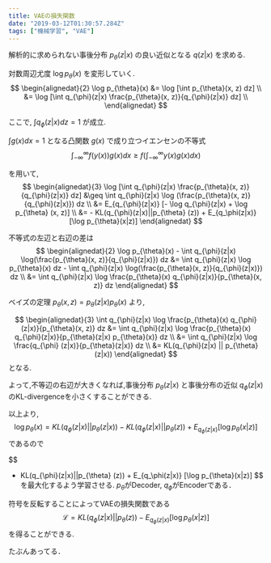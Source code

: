 ```yaml
---
title: VAEの損失関数
date: "2019-03-12T01:30:57.284Z"
tags: ["機械学習", "VAE"]
---
```


解析的に求められない事後分布 $p_{\theta}(z|x)$ の良い近似となる $q(z|x)$ を求める.

対数周辺尤度 $\log p_{\theta}(x)$ を変形していく.
$$
\begin{alignedat}{2}
    \log p_{\theta}(x) &= \log [\int p_{\theta}(x, z) dz] \\
                            &= \log [\int q_{\phi}(z|x) \frac{p_{\theta}(x, z)}{q_{\phi}(z|x)} dz] \\
\end{alignedat}
$$

ここで, $\int q_{\phi}(z|x)dz = 1$ が成立.

$\int g(x) dx = 1$ となる凸関数 $g(x)$ で成り立つイエンセンの不等式
$$
\int_{-\infty}^{\infty} f(y(x))g(x)dx \geq f(\int_{-\infty}^{\infty} y(x)g(x) dx)
$$

を用いて,
$$
\begin{alignedat}{3}
     \log [\int q_{\phi}(z|x) \frac{p_{\theta}(x, z)}{q_{\phi}(z|x)} dz]  &\geq \int q_{\phi}(z|x) \log (\frac{p_{\theta}(x, z)}{q_{\phi}(z|x)}) dz \\
                              &= E_{q_{\phi}(z|x)} [- \log q_{\phi}(z|x) + \log p_{\theta} (x, z)] \\
                              &= - KL(q_{\phi}(z|x)||p_{\theta} (z)) + E_{q_\phi(z|x)} [\log p_{\theta}(x|z)]
\end{alignedat}
$$

不等式の左辺と右辺の差は
$$
\begin{alignedat}{2}
    \log p_{\theta}(x) - \int q_{\phi}(z|x) \log(\frac{p_{\theta}(x, z)}{q_{\phi}(z|x)}) dz &= \int q_{\phi}(z|x) \log p_{\theta}(x) dz - \int q_{\phi}(z|x) \log(\frac{p_{\theta}(x, z)}{q_{\phi}(z|x)}) dz \\
    &= \int q_{\phi}(z|x) \log \frac{p_{\theta}(x) q_{\phi}(z|x)}{p_{\theta}(x, z)} dz
\end{alignedat}
$$

ベイズの定理 $p_{\theta}(x, z) = p_{\theta}(z|x) p_{\theta}(x)$ より,

$$
\begin{alignedat}{3}
    \int q_{\phi}(z|x) \log \frac{p_{\theta}(x) q_{\phi}(z|x)}{p_{\theta}(x, z)} dz &= \int q_{\phi}(z|x) \log \frac{p_{\theta}(x) q_{\phi}(z|x)}{p_{\theta}(z|x) p_{\theta}(x)} dz \\
    &= \int q_{\phi}(z|x) \log \frac{q_{\phi} (z|x)}{p_{\theta}(z|x)} dz \\
    &= KL(q_{\phi}(z|x) || p_{\theta}(z|x))
\end{alignedat}
$$
となる.

よって,不等辺の右辺が大きくなれば,事後分布 $p_{\theta}(z|x)$ と事後分布の近似 $q_{\phi}(z|x)$ のKL-divergenceを小さくすることができる.

以上より,
$$
\log p_{\theta}(x) = KL(q_{\phi}(z|x) || p_{\theta}(z|x)) - KL(q_{\phi}(z|x)||p_{\theta} (z)) + E_{q_\phi(z|x)} [\log p_{\theta}(x|z)]
$$
であるので

$$
- KL(q_{\phi}(z|x)||p_{\theta} (z)) + E_{q_\phi(z|x)} [\log p_{\theta}(x|z)]
$$
を最大化するよう学習させる. $p_{\theta}$がDecoder, $q_{\phi}$がEncoderである．

符号を反転することによってVAEの損失関数である
$$
\mathcal{L} = KL(q_{\phi}(z|x)||p_{\theta} (z)) - E_{q_\phi(z|x)} [\log p_{\theta}(x|z)]
$$
を得ることができる.

たぶんあってる．
